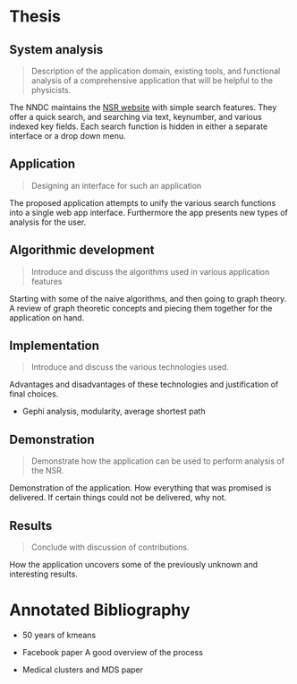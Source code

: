 Thesis
======

## System analysis
>Description of the application domain, existing tools, and functional analysis of a comprehensive application that will be helpful to the physicists.

The NNDC maintains the [NSR website](http://www.nndc.bnl.gov/nsr/) with simple search features.
They offer a quick search, and searching via text, keynumber, and various indexed key fields.
Each search function is hidden in either a separate interface or a drop down menu.


## Application
>Designing an interface for such an application

The proposed application attempts to unify the various search functions into a single web app interface.
Furthermore the app presents new types of analysis for the user.


## Algorithmic development
>Introduce and discuss the algorithms used in various application features

Starting with some of the naive algorithms, and then going to graph theory.
A review of graph theoretic concepts and piecing them together for the application on hand.


## Implementation
>Introduce and discuss the various technologies used.

Advantages and disadvantages of these technologies and justification of final choices.

- Gephi analysis, modularity, average shortest path


## Demonstration
>Demonstrate how the application can be used to perform analysis of the NSR.

Demonstration of the application.
How everything that was promised is delivered.
If certain things could not be delivered, why not.


## Results
>Conclude with discussion of contributions.

How the application uncovers some of the previously unknown and interesting results.



Annotated Bibliography
======================

- 50 years of kmeans

- Facebook paper
A good overview of the process

- Medical clusters and MDS paper
